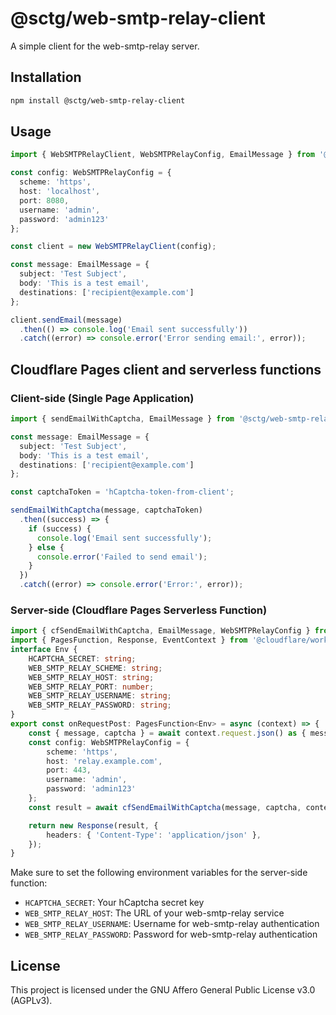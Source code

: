 # @sctg/web-smtp-relay-client

A simple client for the web-smtp-relay server.

## Installation

```bash
npm install @sctg/web-smtp-relay-client
```

## Usage

```typescript
import { WebSMTPRelayClient, WebSMTPRelayConfig, EmailMessage } from '@sctg/web-smtp-relay-client';

const config: WebSMTPRelayConfig = {
  scheme: 'https',
  host: 'localhost',
  port: 8080,
  username: 'admin',
  password: 'admin123'
};

const client = new WebSMTPRelayClient(config);

const message: EmailMessage = {
  subject: 'Test Subject',
  body: 'This is a test email',
  destinations: ['recipient@example.com']
};

client.sendEmail(message)
  .then(() => console.log('Email sent successfully'))
  .catch((error) => console.error('Error sending email:', error));
```

## Cloudflare Pages client and serverless functions

### Client-side (Single Page Application)

```typescript
import { sendEmailWithCaptcha, EmailMessage } from '@sctg/web-smtp-relay-client';

const message: EmailMessage = {
  subject: 'Test Subject',
  body: 'This is a test email',
  destinations: ['recipient@example.com']
};

const captchaToken = 'hCaptcha-token-from-client';

sendEmailWithCaptcha(message, captchaToken)
  .then((success) => {
    if (success) {
      console.log('Email sent successfully');
    } else {
      console.error('Failed to send email');
    }
  })
  .catch((error) => console.error('Error:', error));
```

### Server-side (Cloudflare Pages Serverless Function)

```typescript
import { cfSendEmailWithCaptcha, EmailMessage, WebSMTPRelayConfig } from '.';
import { PagesFunction, Response, EventContext } from '@cloudflare/workers-types';
interface Env {
    HCAPTCHA_SECRET: string;
    WEB_SMTP_RELAY_SCHEME: string;
    WEB_SMTP_RELAY_HOST: string;
    WEB_SMTP_RELAY_PORT: number;
    WEB_SMTP_RELAY_USERNAME: string;
    WEB_SMTP_RELAY_PASSWORD: string;
}
export const onRequestPost: PagesFunction<Env> = async (context) => {
    const { message, captcha } = await context.request.json() as { message: EmailMessage, captcha: string };
    const config: WebSMTPRelayConfig = {
        scheme: 'https',
        host: 'relay.example.com',
        port: 443,
        username: 'admin',
        password: 'admin123'
    };
    const result = await cfSendEmailWithCaptcha(message, captcha, context.env.HCAPTCHA_SECRET, config);

    return new Response(result, {
        headers: { 'Content-Type': 'application/json' },
    });
}
```

Make sure to set the following environment variables for the server-side function:

- `HCAPTCHA_SECRET`: Your hCaptcha secret key
- `WEB_SMTP_RELAY_HOST`: The URL of your web-smtp-relay service
- `WEB_SMTP_RELAY_USERNAME`: Username for web-smtp-relay authentication
- `WEB_SMTP_RELAY_PASSWORD`: Password for web-smtp-relay authentication

## License

This project is licensed under the GNU Affero General Public License v3.0 (AGPLv3).
